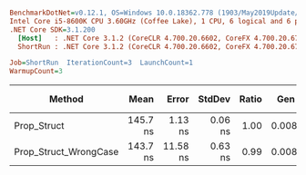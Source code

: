 ``` ini

BenchmarkDotNet=v0.12.1, OS=Windows 10.0.18362.778 (1903/May2019Update/19H1)
Intel Core i5-8600K CPU 3.60GHz (Coffee Lake), 1 CPU, 6 logical and 6 physical cores
.NET Core SDK=3.1.200
  [Host]   : .NET Core 3.1.2 (CoreCLR 4.700.20.6602, CoreFX 4.700.20.6702), X64 RyuJIT
  ShortRun : .NET Core 3.1.2 (CoreCLR 4.700.20.6602, CoreFX 4.700.20.6702), X64 RyuJIT

Job=ShortRun  IterationCount=3  LaunchCount=1  
WarmupCount=3  

```
|                Method |     Mean |    Error |  StdDev | Ratio |  Gen 0 | Gen 1 | Gen 2 | Allocated |
|---------------------- |---------:|---------:|--------:|------:|-------:|------:|------:|----------:|
|           Prop_Struct | 145.7 ns |  1.13 ns | 0.06 ns |  1.00 | 0.0083 |     - |     - |      40 B |
| Prop_Struct_WrongCase | 143.7 ns | 11.58 ns | 0.63 ns |  0.99 | 0.0083 |     - |     - |      40 B |
